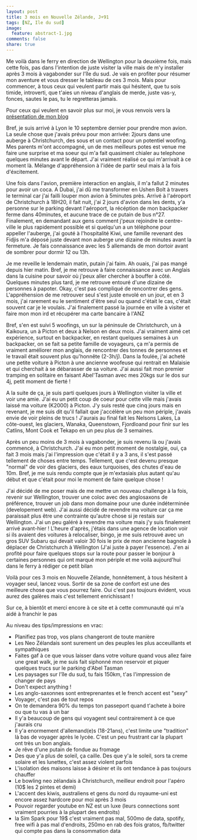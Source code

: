 ```yaml
---
layout: post
title: 3 mois en Nouvelle Zélande, J+91
tags: [NZ, Ile du sud]
image:
  feature: abstract-1.jpg
comments: false
share: true
---
```


Me voilà dans le ferry en direction de Wellington pour la deuxième fois, mais cette fois, pas dans l'intention de juste visiter la ville mais de m'y installer après 3 mois à vagabonder sur l'île du sud. Je vais en profiter pour résumer mon aventure et vous dresser le tableau de ces 3 mois. Mais pour commencer, à tous ceux qui veulent partir mais qui hésitent, que tu sois timide, introverti, que t'aies un niveau d'anglais de merde, juste vas-y, fonces, sautes le pas, tu le regretteras jamais.

Pour ceux qui veulent en savoir plus sur moi, je vous renvois vers la <a href="http://blog.gaeldestrem.fr/depart-en-nz-j-19/">présentation de mon blog </a>

Bref, je suis arrivé à Lyon le 10 septembre dernier pour prendre mon avion. La seule chose que j'avais prévu pour mon arrivée: 2jours dans une auberge à Christchurch, des sous et un contact pour un potentiel woofing. Mes parents m'ont accompagné, un de mes meilleurs potes est venue me faire une surprise et ma soeur qui m'a fait quasiment chialer au telephone quelques minutes avant le départ. J'ai vraiment réalisé ce qui m'arrivait à ce moment là. Mélange d'appréhension à l'idée de partir seul mais à la fois d'éxcitement. 

Une fois dans l'avion, première interaction en anglais, il m'a fallut 2 minutes pour avoir un coca. A Dubai, j'ai dû me transformer en Ushen Bolt à travers le terminal car j'ai failli louper mon avion à 5minutes près. Arrivé à l'aéroport de Christchurch à 18H20, il fait nuit, j'ai 2 jours d'avion dans les dents, y'a personne sur le parking devant l'aéroport, la récéption de mon backpacker ferme dans 40minutes, et aucune trace de ce putain de bus n°27. Finalement, en demandant aux gens comment j'peux rejoindre le centre-ville le plus rapidement possible et si quelqu'un a un téléphone pour appeller l'auberge, j'ai gouté à l'hospitalité Kiwi, une famille revenant des Fidjis m'a déposé juste devant mon auberge une dizaine de minutes avant la fermeture. Je fais connaissance avec les 5 allemands de mon dortoir avant de sombrer pour dormir 12 ou 13h.

Je me reveille le lendemain matin, putain j'ai faim. Ah ouais, j'ai pas mangé depuis hier matin. Bref, je me retrouve à faire connaissance avec un Anglais dans la cuisine pour savoir où j'peux aller chercher à bouffer à côté. Quelques minutes plus tard, je me retrouve entouré d'une dizaine de personnes à papoter. Okay, c'est pas compliqué de rencontrer des gens. L'appréhension de me retrouver seul s'est juste envolé en un jour, et en 3 mois, j'ai rarement eu le sentiment d'être seul ou quand c'était le cas, c'était souvent car je le voulais. J'ai finalement passé la journée en ville à visiter et faire mon mon ird et récupérer ma carte bancaire à l'ANZ 

Bref, s'en est suivi 5 woofings, un sur la péninsule de Christchurch, un à Kaikoura, un à Picton et deux à Nelson en deux mois. J'ai vraiment aimé cet expérience, surtout en backpacker, en restant quelques semaines à un backpacker, on se fait sa petite famille de voyageurs, ça m'a permis de vraiment améliorer mon anglais, de rencontrer des tonnes de personnes et le travail était souvent plus qu'honnête (2-3h/j). Dans la foulée, j'ai acheté une petite voiture à Picton à une ancienne woofeuse qui rentrait en Malaisie et qui cherchait à se débarasser de sa voiture. J'ai aussi fait mon premier tramping en solitaire en faisant Abel'Tasman avec mes 20kgs sur le dos sur 4j, petit moment de fierté ! 

A la suite de ça, je suis parti quelques jours à Wellington visiter la ville et voir une amie. J'ai eu un petit coup de coeur pour cette ville mais j'avais laissé ma voiture (K2000) à Picton. J'y suis resté que cinq jours mais en revenant, je me suis dit qu'il fallait que j'accélère un peu mon périple, j'avais envie de voir pleins de trucs ! J'aurais au final fait les Nelsons Lakes, La côte-ouest, les glaciers, Wanaka, Queenstown, Fjordloand pour finir sur les Catlins, Mont Cook et Tekapo en un peu plus de 3 semaines.

Après un peu moins de 3 mois à vagabonder, je suis revenu là ou j'avais commencé, à Christchurch. J'ai eu mon petit moment de nostalgie, oui, ça fait 3 mois mais j'ai l'impression que c'était il y a 3 ans, il s'est passé tellement de choses entre temps. Tellement, que c'est devenu presque "normal" de voir des glaciers, des eaux turquoises, des chutes d'eau de 10m. Bref, je me suis rendu compte que je m'extasiais plus autant qu'au début et que c'était pour moi le moment de faire quelque chose ! 

J'ai décidé de me poser mais de me mettre un nouveau challenge à la fois, revenir sur Wellington, trouver une coloc avec des anglosaxons de préférence, trouver un job dans mon domaine pour une durée indéterminée (developement web). J'ai aussi décidé de revendre ma voiture car ça me paraissait plus être une contrainte qu'autre chose si je restais sur Wellington. J'ai un peu galéré à revendre ma voiture mais j'y suis finalement arrivé avant-hier ! L'heure d'après, j'étais dans une agence de location voir si ils avaient des voitures à relocaliser, bingo, je me suis retrouvé avec un gros SUV Subaru qui devait valoir 30 fois le prix de mon ancienne bagnole à déplacer de Christchurch à Wellington (J'ai juste à payer l'essence). J'en ai profité pour faire quelques stops sur la route pour passer le bonjour à certaines personnes qui ont marqué mon périple et me voilà aujourd'hui dans le ferry à rédiger ce petit bilan 

Voilà pour ces 3 mois en Nouvelle Zélande, honnêtement, à tous hésitent à voyager seul, lancez vous. Sortir de sa zone de confort est une des meilleure chose que vous pourrez faire. Oui c'est pas toujours évident, vous aurez des galères mais c'est tellement enrichissant ! 

Sur ce, à bientôt et merci encore à ce site et à cette communauté qui m'a aidé à franchir le pas 

Au niveau des tips/impressions en vrac:  
* Planifiez pas trop, vos plans changeront de toute manière  
* Les Neo Zélandais sont surement un des peuples les plus acceuillants et sympathiques   
* Faites gaf à ce que vous laisser dans votre voiture quand vous allez faire une great walk, je me suis fait siphonné mon reservoir et piquer quelques trucs sur le parking d'Abel Tasman  
* Les paysages sur l'île du sud, tu fais 150km, t'as l'impression de changer de pays  
* Don't expect anything !  
* Les anglo-saxonnes sont entreprenantes et le french accent est "sexy"   
* Voyager, c'est pas de tout repos  
* On te demandera 90% du temps ton passeport quand t'achete à boire ou que tu vas à un bar  
* Il y'a beaucoup de gens qui voyagent seul contrairement à ce que j'aurais cru  
* Il y'a enormement d'allemand(e)s (18-21ans), c'est limite une "tradition" là bas de voyager après le lycée. C'est un peu frustrant car la plupart ont très un bon anglais.  
* Je rêve d'une putain de fondue au fromage  
* Des que y'a plus de soleil, ça caille. Des que y'a le soleil, sors ta creme solaire et les lunettes, c'est assez violent parfois  
* L'isolation des maisons laisse à désirer et ils ont tendance à pas toujours chauffer  
* Le bowling neo zélandais à Christchurch, meilleur endroit pour l'apéro (10$ les 2 pintes et demi)  
* L'accent des kiwis, australiens et gens du nord du royaume-uni est encore assez hardcore pour moi après 3 mois  
* Pouvoir regarder youtube en NZ est un luxe (leurs connections sont vraiment pourries à la plupart des endroits)  
* la Sim Spark pour 19$ c'est vraiment pas mal, 500mo de data, spotify, free wifi à pas mal d'endroits, 250mo en rab des fois gratos, fb/twitter qui compte pas dans la consommation data  